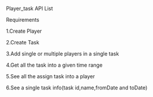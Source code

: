 Player_task API List 
<!-- TOC -->
<!-- TOC -->
Requirements
<!-- TOC -->
<!-- TOC -->
1.Create Player
<!-- TOC -->
2.Create Task
<!-- TOC -->
3.Add single or multiple players in a single task
<!-- TOC -->
4.Get all the task into a given time range
<!-- TOC -->
5.See all the assign task into a player
<!-- TOC -->
6.See a single task info(task id,name,fromDate and toDate)

